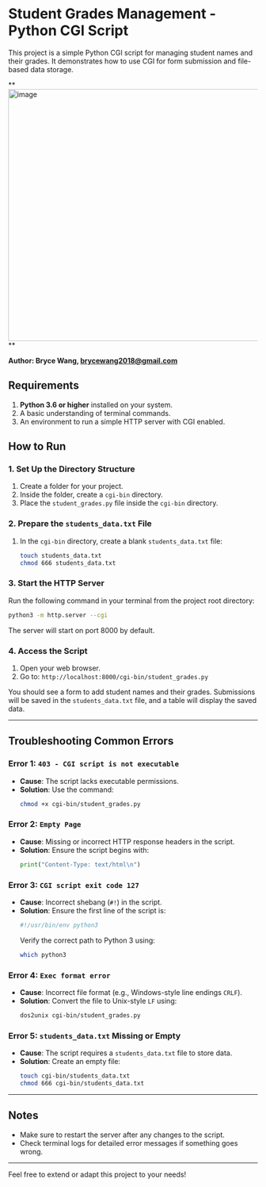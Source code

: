 # Student Grades Management - Python CGI Script

This project is a simple Python CGI script for managing student names and their grades. It demonstrates how to use CGI for form submission and file-based data storage.

**
<img width="508" alt="image" src="https://github.com/user-attachments/assets/21453b30-8f6e-40d2-b1c1-26d6b3f28453" />
**

**Author: Bryce Wang, brycewang2018@gmail.com**

## Requirements

1. **Python 3.6 or higher** installed on your system.
2. A basic understanding of terminal commands.
3. An environment to run a simple HTTP server with CGI enabled.


## How to Run

### 1. Set Up the Directory Structure
1. Create a folder for your project.
2. Inside the folder, create a `cgi-bin` directory.
3. Place the `student_grades.py` file inside the `cgi-bin` directory.

### 2. Prepare the `students_data.txt` File
1. In the `cgi-bin` directory, create a blank `students_data.txt` file:
   ```bash
   touch students_data.txt
   chmod 666 students_data.txt
   ```

### 3. Start the HTTP Server
Run the following command in your terminal from the project root directory:
```bash
python3 -m http.server --cgi
```
The server will start on port 8000 by default.

### 4. Access the Script
1. Open your web browser.
2. Go to: `http://localhost:8000/cgi-bin/student_grades.py`

You should see a form to add student names and their grades. Submissions will be saved in the `students_data.txt` file, and a table will display the saved data.

---

## Troubleshooting Common Errors

### Error 1: `403 - CGI script is not executable`
- **Cause**: The script lacks executable permissions.
- **Solution**: Use the command:
  ```bash
  chmod +x cgi-bin/student_grades.py
  ```

### Error 2: `Empty Page`
- **Cause**: Missing or incorrect HTTP response headers in the script.
- **Solution**: Ensure the script begins with:
  ```python
  print("Content-Type: text/html\n")
  ```

### Error 3: `CGI script exit code 127`
- **Cause**: Incorrect shebang (`#!`) in the script.
- **Solution**: Ensure the first line of the script is:
  ```python
  #!/usr/bin/env python3
  ```
  Verify the correct path to Python 3 using:
  ```bash
  which python3
  ```

### Error 4: `Exec format error`
- **Cause**: Incorrect file format (e.g., Windows-style line endings `CRLF`).
- **Solution**: Convert the file to Unix-style `LF` using:
  ```bash
  dos2unix cgi-bin/student_grades.py
  ```

### Error 5: `students_data.txt` Missing or Empty
- **Cause**: The script requires a `students_data.txt` file to store data.
- **Solution**: Create an empty file:
  ```bash
  touch cgi-bin/students_data.txt
  chmod 666 cgi-bin/students_data.txt
  ```

---

## Notes

- Make sure to restart the server after any changes to the script.
- Check terminal logs for detailed error messages if something goes wrong.

---

Feel free to extend or adapt this project to your needs!
